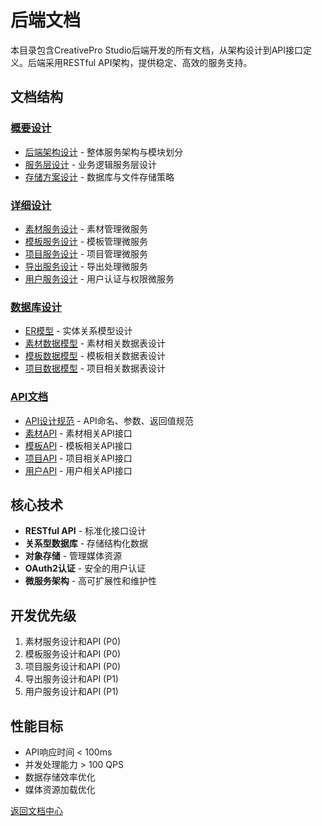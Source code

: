 # 后端文档

本目录包含CreativePro Studio后端开发的所有文档，从架构设计到API接口定义。后端采用RESTful API架构，提供稳定、高效的服务支持。

## 文档结构

### [概要设计](概要设计/README.md)
- [后端架构设计](概要设计/后端架构设计.md) - 整体服务架构与模块划分
- [服务层设计](概要设计/服务层设计.md) - 业务逻辑服务层设计
- [存储方案设计](概要设计/存储方案设计.md) - 数据库与文件存储策略

### [详细设计](详细设计/README.md)
- [素材服务设计](详细设计/素材服务设计/README.md) - 素材管理微服务
- [模板服务设计](详细设计/模板服务设计/README.md) - 模板管理微服务
- [项目服务设计](详细设计/项目服务设计/README.md) - 项目管理微服务
- [导出服务设计](详细设计/导出服务设计/README.md) - 导出处理微服务
- [用户服务设计](详细设计/用户服务设计/README.md) - 用户认证与权限微服务

### [数据库设计](数据库设计/README.md)
- [ER模型](数据库设计/ER模型.md) - 实体关系模型设计
- [素材数据模型](数据库设计/素材数据模型.md) - 素材相关数据表设计
- [模板数据模型](数据库设计/模板数据模型.md) - 模板相关数据表设计
- [项目数据模型](数据库设计/项目数据模型.md) - 项目相关数据表设计

### [API文档](API文档/README.md)
- [API设计规范](API文档/API设计规范.md) - API命名、参数、返回值规范
- [素材API](API文档/素材API.md) - 素材相关API接口
- [模板API](API文档/模板API.md) - 模板相关API接口
- [项目API](API文档/项目API.md) - 项目相关API接口
- [用户API](API文档/用户API.md) - 用户相关API接口

## 核心技术

- **RESTful API** - 标准化接口设计
- **关系型数据库** - 存储结构化数据
- **对象存储** - 管理媒体资源
- **OAuth2认证** - 安全的用户认证
- **微服务架构** - 高可扩展性和维护性

## 开发优先级

1. 素材服务设计和API (P0)
2. 模板服务设计和API (P0)
3. 项目服务设计和API (P0)
4. 导出服务设计和API (P1)
5. 用户服务设计和API (P1)

## 性能目标

- API响应时间 < 100ms
- 并发处理能力 > 100 QPS
- 数据存储效率优化
- 媒体资源加载优化

[返回文档中心](../README.md) 